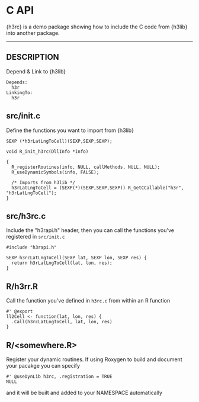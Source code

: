 # C API

{h3rc} is a demo package showing how to include the C code from {h3lib} into another package.



---


## DESCRIPTION

Depend & Link to {h3lib}

```
Depends:
  h3r
LinkingTo:
  h3r
```

## src/init.c

Define the functions you want to import from {h3lib}

```
SEXP (*h3rLatLngToCell)(SEXP,SEXP,SEXP);

void R_init_h3rc(DllInfo *info)

{
  R_registerRoutines(info, NULL, callMethods, NULL, NULL);
  R_useDynamicSymbols(info, FALSE);

  /* Imports from h3lib */
  h3rLatLngToCell = (SEXP(*)(SEXP,SEXP,SEXP)) R_GetCCallable("h3r", "h3rLatLngToCell");
}
```

## src/h3rc.c

Include the "h3rapi.h" header, then you can call the functions you've registered in `src/init.c`

```
#include "h3rapi.h"

SEXP h3rcLatLngToCell(SEXP lat, SEXP lon, SEXP res) {
  return h3rLatLngToCell(lat, lon, res);
}

```

## R/h3rr.R

Call the function you've defined in `h3rc.c` from within an R function

```
#' @export
ll2Cell <- function(lat, lon, res) {
  .Call(h3rcLatLngToCell, lat, lon, res)
}

```


## R/<somewhere.R>

Register your dynamic routines. If using Roxygen to build and document your pacakge you can specify

```
#' @useDynLib h3rc, .registration = TRUE
NULL
```

and it will be built and added to your NAMESPACE automatically
